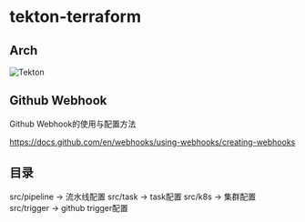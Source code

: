 # tekton-terraform

## Arch

![Tekton](https://github.com/cloudnative-automation/tekton-terraform/assets/14286229/500327e0-15bd-4e71-b06c-d371eaa23418)

## Github Webhook

Github Webhook的使用与配置方法

https://docs.github.com/en/webhooks/using-webhooks/creating-webhooks

## 目录

src/pipeline -> 流水线配置
src/task -> task配置
src/k8s -> 集群配置
src/trigger -> github trigger配置
